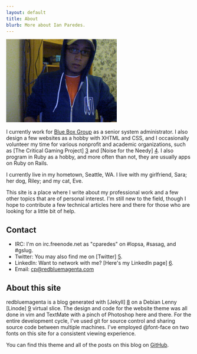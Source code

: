 ```yaml
---
layout: default
title: About
blurb: More about Ian Paredes.
---
```


<p><a href="/images/ian.jpg" title="Ian in the flesh" rel="lightbox"><img src="/images/ian.jpg" width="300" height="225" class="aligncenter" /></a></p>

I currently work for [Blue Box Group] as a senior system administrator.  I also
design a few websites as a hobby with XHTML and CSS, and I occasionally
volunteer my time for various nonprofit and academic organizations, such as
[The Critical Gaming Project] [3] and [Noise for the Needy] [4]. I also
program in Ruby as a hobby, and more often than not, they are usually apps
on Ruby on Rails.

I currently live in my hometown, Seattle, WA. I live with my girlfriend, Sara;
her dog, Riley; and my cat, Eve.

This site is a place where I write about my professional work and a few other
topics that are of personal interest. I'm still new to the field, though I
hope to contribute a few technical articles here and there for those who are
looking for a little bit of help.

Contact
-------

* IRC: I'm on irc.freenode.net as "cparedes" on #lopsa, #sasag, and #gslug.
* Twitter: You may also find me on [Twitter] [5].
* LinkedIn: Want to network with me? [Here's my LinkedIn page] [6].
* Email: cp@redbluemagenta.com

About this site
---------------

redbluemagenta is a blog generated with [Jekyll] [8] on a Debian Lenny
[Linode] [9] virtual slice. The design and code for the website theme was
all done in vim and TextMate with a pinch of Photoshop here and there. For the
entire development cycle, I've used git for source control and sharing source
code between multiple machines. I've employed @font-face on two fonts on this
site for a consistent viewing experience.

You can find this theme and all of the posts on this blog on [GitHub].

[Blue Box Group]: http://blueboxgrp.com
[2]: http://seattleallegro.com
[3]: http://depts.washington.edu/critgame
[4]: http://noisefortheneedy.org
[5]: http://twitter.com/redbluemagenta
[6]: http://www.linkedin.com/in/christianparedes
[7]: /contact.html
[8]: http://github.com/mojombo/jekyll
[9]: http://linode.com
[ian]: /images/ian.jpg
[GitHub]: http://github.com/cparedes/redbluemagenta.com
